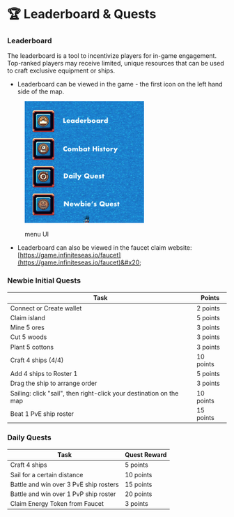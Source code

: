 # 🏆 Leaderboard & Quests

### Leaderboard

The leaderboard is a tool to incentivize players for in-game engagement. Top-ranked players may receive limited, unique resources that can be used to craft exclusive equipment or ships.

* Leaderboard can be viewed in the game - the first icon on the left hand side of the map.&#x20;

<figure><img src="../.gitbook/assets/Screenshot 2024-08-21 at 22.30.00.png" alt=""><figcaption><p>menu UI</p></figcaption></figure>

* Leaderboard can also be viewed in the faucet claim website: [https://game.infiniteseas.io/faucet](https://game.infiniteseas.io/faucet)&#x20;

### Newbie Initial Quests

| Task                                                                | Points    |
| ------------------------------------------------------------------- | --------- |
| Connect or Create wallet                                            | 2 points  |
| Claim island                                                        | 5 points  |
| Mine 5 ores                                                         | 3 points  |
| Cut 5 woods                                                         | 3 points  |
| Plant 5 cottons                                                     | 3 points  |
| Craft 4 ships (4/4)                                                 | 10 points |
| Add 4 ships to Roster 1                                             | 5 points  |
| Drag the ship to arrange order                                      | 3 points  |
| Sailing: click "sail", then right-click your destination on the map | 10 points |
| Beat 1 PvE ship roster                                              | 15 points |

### Daily Quests

| Task                                   | Quest Reward |
| -------------------------------------- | ------------ |
| Craft 4 ships                          | 5 points     |
| Sail for a certain distance            | 10 points    |
| Battle and win over 3 PvE ship rosters | 15 points    |
| Battle and win over 1 PvP ship roster  | 20 points    |
| Claim Energy Token from Faucet         | 3 points     |


